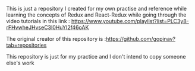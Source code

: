 This is just a repository I created for my own practise and reference while learning the concepts of Redux and React-Redux while going through the video tutorials in this link : https://www.youtube.com/playlist?list=PLC3y8-rFHvwheJHvseC3I0HuYI2f46oAK

The original creator of this repository is :https://github.com/gopinav?tab=repositories

This repository is just for my practice and I don't intend to copy someone else's work
